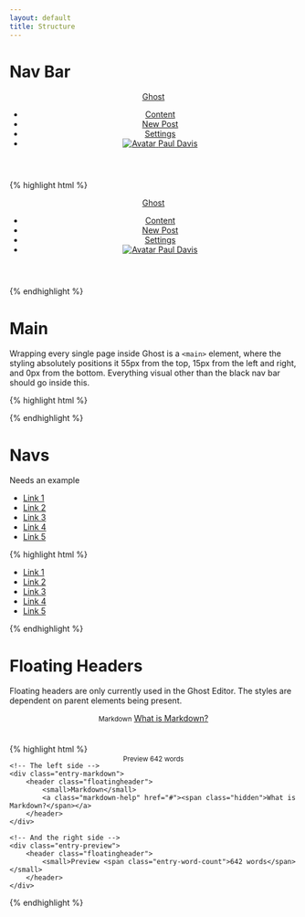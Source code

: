 ```yaml
---
layout: default
title: Structure
---
```


# Nav Bar

<div class="gui-example">
    <header id="global-header" class="navbar" style="position: relative;">
        <a class="ghost-logo" href="#" data-off-canvas="left" title="/">
            <span class="hidden">Ghost </span>
        </a>
        <nav id="global-nav" role="navigation">
            <ul id="main-menu">
                <li class="content"><a href="#">Content</a></li>
                <li class="editor"><a href="#">New Post</a></li>
                <li class="settings active"><a href="#">Settings</a></li>
                <li id="usermenu" class="usermenu subnav">
                    <a href="#" data-toggle="ul" class="dropdown">
                        <img class="avatar" src="https://s.gravatar.com/avatar/73bc36ee2c308a29afbcffde2535a362" alt="Avatar">
                        <span class="name">Paul Davis</span>
                    </a>
                    <ul class="overlay" style="display: none;">
                        <li class="usermenu-profile"><a href="#">Your Profile</a></li>
                        <li class="divider"></li>
                        <li class="usermenu-help"><a href="#">Help / Support</a></li>
                        <li class="divider"></li>
                        <li class="usermenu-signout"><a href="#">Sign Out</a></li>
                    </ul>
                </li>
            </ul>
        </nav>
    </header>
</div>

{% highlight html %}
<header id="global-header" class="navbar">
    <a class="ghost-logo" href="/" data-off-canvas="left" title="/">
        <span class="hidden">Ghost </span>
    </a>
    <nav id="global-nav" role="navigation">
        <ul id="main-menu">
            <li class="content"><a href="/ghost/">Content</a></li>
            <li class="editor"><a href="/ghost/editor/">New Post</a></li>
            <li class="settings active"><a href="/ghost/settings/">Settings</a></li>
            <li id="usermenu" class="usermenu subnav">
                <a href="#" data-toggle="ul" class="dropdown">
                    <img class="avatar" src="https://s.gravatar.com/avatar/73bc36ee2c308a29afbcffde2535a362" alt="Avatar">
                    <span class="name">Paul Davis</span>
                </a>
                <ul class="overlay" style="display: none;">
                    <li class="usermenu-profile"><a href="/ghost/settings/user/">Your Profile</a></li>
                    <li class="divider"></li>
                    <li class="usermenu-help"><a href="http://ghost.org/forum/">Help / Support</a></li>
                    <li class="divider"></li>
                    <li class="usermenu-signout"><a href="/ghost/signout/">Sign Out</a></li>
                </ul>
            </li>
        </ul>
    </nav>
</header>
{% endhighlight %}



# Main

Wrapping every single page inside Ghost is a `<main>` element, where the styling absolutely positions it 55px from the top, 15px from the left and right, and 0px from the bottom. Everything visual other than the black nav bar should go inside this.

{% highlight html %}
<main>
    <div class="an-element">
        <!-- Content -->
    </div>
    <div class="another-element">
        <!-- Content -->
    </div>
</main>
{% endhighlight %}



# Navs

<div class="docs-todo">
    Needs an example
</div>

<div class="gui-example">
    <nav>
        <ul>
            <li><a href="#">Link 1</a></li>
            <li><a href="#">Link 2</a></li>
            <li><a href="#">Link 3</a></li>
            <li><a href="#">Link 4</a></li>
            <li><a href="#">Link 5</a></li>
        </ul>
    </nav>
</div>

{% highlight html %}
<nav>
    <ul>
        <li><a href="#">Link 1</a></li>
        <li><a href="#">Link 2</a></li>
        <li><a href="#">Link 3</a></li>
        <li><a href="#">Link 4</a></li>
        <li><a href="#">Link 5</a></li>
    </ul>
</nav>
{% endhighlight %}


# Floating Headers

Floating headers are only currently used in the Ghost Editor. The styles are dependent on parent elements being present.

<div class="gui-example">
    <div style="position: relative; height: 40px;">
        <div class="editor">
            <div class="entry-markdown" style="bottom: 0; top: 0; box-shadow: none;">
                <header class="floatingheader">
                    <small>Markdown</small>
                    <a class="markdown-help" href="#"><span class="hidden">What is Markdown?</span></a>
                </header>
            </div>
            <div class="entry-preview" style="bottom: 0; top: 0; box-shadow: none;">
                <header class="floatingheader">
                    <small>Preview <span class="entry-word-count js-entry-word-count">642 words</span></small>
                </header>
            </div>
        </div>
    </div>
</div>

{% highlight html %}
<div class="editor">
    
    <!-- The left side -->
    <div class="entry-markdown">
        <header class="floatingheader">
            <small>Markdown</small>
            <a class="markdown-help" href="#"><span class="hidden">What is Markdown?</span></a>
        </header>
    </div>
    
    <!-- And the right side -->
    <div class="entry-preview">
        <header class="floatingheader">
            <small>Preview <span class="entry-word-count">642 words</span></small>
        </header>
    </div>

</div>
{% endhighlight %}